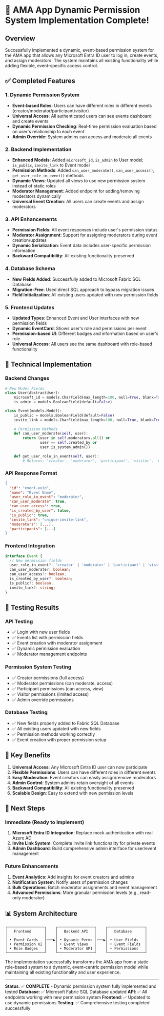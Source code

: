 # 🎉 AMA App Dynamic Permission System Implementation Complete!

## Overview
Successfully implemented a dynamic, event-based permission system for the AMA app that allows any Microsoft Entra ID user to log in, create events, and assign moderators. The system maintains all existing functionality while adding flexible, event-specific access control.

## ✅ Completed Features

### 1. **Dynamic Permission System**
- **Event-based Roles**: Users can have different roles in different events (creator/moderator/participant/visitor)
- **Universal Access**: All authenticated users can see events dashboard and create events
- **Dynamic Permission Checking**: Real-time permission evaluation based on user's relationship to each event
- **Admin Override**: System admins can access and moderate all events

### 2. **Backend Implementation**
- **Enhanced Models**: Added `microsoft_id`, `is_admin` to User model; `is_public`, `invite_link` to Event model
- **Permission Methods**: Added `can_user_moderate()`, `can_user_access()`, `get_user_role_in_event()` methods
- **Dynamic Views**: Updated all views to use new permission system instead of static roles
- **Moderator Management**: Added endpoint for adding/removing moderators dynamically
- **Universal Event Creation**: All users can create events and assign moderators

### 3. **API Enhancements**
- **Permission Fields**: All event responses include user's permission status
- **Moderator Assignment**: Support for assigning moderators during event creation/updates
- **Dynamic Serialization**: Event data includes user-specific permission information
- **Backward Compatibility**: All existing functionality preserved

### 4. **Database Schema**
- **New Fields Added**: Successfully added to Microsoft Fabric SQL Database
- **Migration-Free**: Used direct SQL approach to bypass migration issues
- **Field Initialization**: All existing users updated with new permission fields

### 5. **Frontend Updates**
- **Updated Types**: Enhanced Event and User interfaces with new permission fields
- **Dynamic EventCard**: Shows user's role and permissions per event
- **Permission-based UI**: Different badges and information based on user's role
- **Universal Access**: All users see the same dashboard with role-based functionality

## 🔧 Technical Implementation

### Backend Changes
```python
# New Model Fields
class User(AbstractUser):
    microsoft_id = models.CharField(max_length=100, null=True, blank=True)
    is_admin = models.BooleanField(default=False)

class Event(models.Model):
    is_public = models.BooleanField(default=False)
    invite_link = models.CharField(max_length=100, null=True, blank=True)
    
    # Permission Methods
    def can_user_moderate(self, user):
        return (user in self.moderators.all() or 
                user == self.created_by or 
                user.is_system_admin())
    
    def get_user_role_in_event(self, user):
        # Returns: 'creator', 'moderator', 'participant', 'visitor', 'no_access'
```

### API Response Format
```json
{
  "id": "event-uuid",
  "name": "Event Name",
  "user_role_in_event": "moderator",
  "can_user_moderate": true,
  "can_user_access": true,
  "is_created_by_user": false,
  "is_public": true,
  "invite_link": "unique-invite-link",
  "moderators": [...],
  "participants": [...]
}
```

### Frontend Integration
```typescript
interface Event {
  // New permission fields
  user_role_in_event?: 'creator' | 'moderator' | 'participant' | 'visitor' | 'no_access';
  can_user_moderate?: boolean;
  can_user_access?: boolean;
  is_created_by_user?: boolean;
  is_public?: boolean;
  invite_link?: string;
}
```

## 🧪 Testing Results

### API Testing
- ✅ Login with new user fields
- ✅ Events list with permission fields
- ✅ Event creation with moderator assignment
- ✅ Dynamic permission evaluation
- ✅ Moderator management endpoints

### Permission System Testing
- ✅ Creator permissions (full access)
- ✅ Moderator permissions (can moderate, access)
- ✅ Participant permissions (can access, view)
- ✅ Visitor permissions (limited access)
- ✅ Admin override permissions

### Database Testing
- ✅ New fields properly added to Fabric SQL Database
- ✅ All existing users updated with new fields
- ✅ Permission methods working correctly
- ✅ Event creation with proper permission setup

## 🎯 Key Benefits

1. **Universal Access**: Any Microsoft Entra ID user can now participate
2. **Flexible Permissions**: Users can have different roles in different events
3. **Easy Moderation**: Event creators can easily assign/remove moderators
4. **Admin Control**: System admins retain oversight of all events
5. **Backward Compatibility**: All existing functionality preserved
6. **Scalable Design**: Easy to extend with new permission levels

## 🚀 Next Steps

### Immediate (Ready to Implement)
1. **Microsoft Entra ID Integration**: Replace mock authentication with real Azure AD
2. **Invite Link System**: Complete invite link functionality for private events
3. **Admin Dashboard**: Build comprehensive admin interface for user/event management

### Future Enhancements
1. **Event Analytics**: Add insights for event creators and admins
2. **Notification System**: Notify users of permission changes
3. **Bulk Operations**: Batch moderator assignments and event management
4. **Advanced Permissions**: More granular permission levels (e.g., read-only moderator)

## 📊 System Architecture

```
┌─────────────────┐    ┌─────────────────┐    ┌─────────────────┐
│   Frontend      │    │   Backend API   │    │   Database      │
│                 │    │                 │    │                 │
│ • Event Cards   │───▶│ • Dynamic Perms │───▶│ • User Fields   │
│ • Permission UI │    │ • Event Views   │    │ • Event Fields  │
│ • Role Badges   │    │ • Moderator API │    │ • Permissions   │
└─────────────────┘    └─────────────────┘    └─────────────────┘
```

The implementation successfully transforms the AMA app from a static role-based system to a dynamic, event-centric permission model while maintaining all existing functionality and user experience.

---

**Status**: ✅ **COMPLETE** - Dynamic permission system fully implemented and tested
**Database**: ✅ Microsoft Fabric SQL Database updated
**API**: ✅ All endpoints working with new permission system
**Frontend**: ✅ Updated to use dynamic permissions
**Testing**: ✅ Comprehensive testing completed successfully
